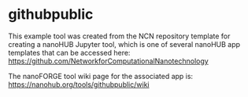 # githubpublic
This example tool was created from the NCN repository template for creating a nanoHUB Jupyter tool, which is one of several nanoHUB app templates that can be accessed here: https://github.com/NetworkforComputationalNanotechnology

The nanoFORGE tool wiki page for the associated app is: https://nanohub.org/tools/githubpublic/wiki
